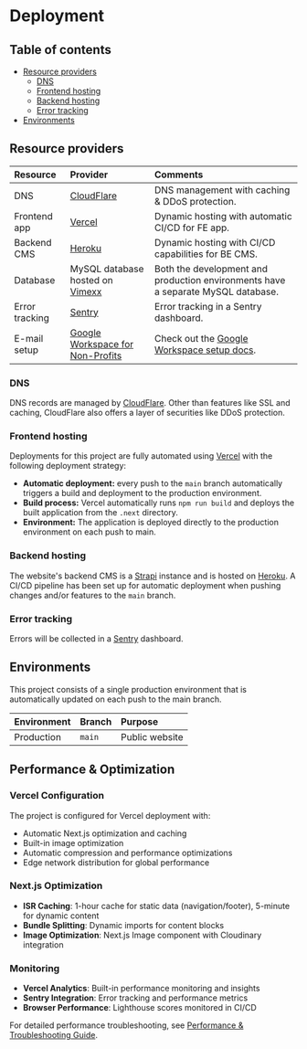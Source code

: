 # Deployment

## Table of contents

- [Resource providers](#resource-providers)
  - [DNS](#dns)
  - [Frontend hosting](#frontend-hosting)
  - [Backend hosting](#backend-hosting)
  - [Error tracking](#error-tracking)
- [Environments](#environments)

## Resource providers

| Resource       | Provider                                                          | Comments                                                                         |
| :------------- | :---------------------------------------------------------------- | :------------------------------------------------------------------------------- |
| DNS            | [CloudFlare](https://www.cloudflare.com/)                         | DNS management with caching & DDoS protection.                                   |
| Frontend app   | [Vercel](https://vercel.com)                                      | Dynamic hosting with automatic CI/CD for FE app.                                 |
| Backend CMS    | [Heroku](https://www.heroku.com)                                  | Dynamic hosting with CI/CD capabilities for BE CMS.                              |
| Database       | MySQL database hosted on [Vimexx](https://www.vimexx.be/)         | Both the development and production environments have a separate MySQL database. |
| Error tracking | [Sentry](https://www.sentry.com)                                  | Error tracking in a Sentry dashboard.                                            |
| E-mail setup   | [Google Workspace for Non-Profits](https://workspace.google.com/) | Check out the [Google Workspace setup docs](/documentation/google-workspace.md). |

### DNS

DNS records are managed by [CloudFlare](https://www.cloudflare.com). Other than features like SSL and caching, CloudFlare also offers a layer of securities like DDoS protection.

### Frontend hosting

Deployments for this project are fully automated using [Vercel](https://vercel.com) with the following deployment strategy:

- **Automatic deployment:** every push to the `main` branch automatically triggers a build and deployment to the production environment.
- **Build process:** Vercel automatically runs `npm run build` and deploys the built application from the `.next` directory.
- **Environment:** The application is deployed directly to the production environment on each push to main.

### Backend hosting

The website's backend CMS is a [Strapi](https://www.strapi.io) instance and is hosted on [Heroku](https://www.heroku.com). A CI/CD pipeline has been set up for automatic deployment when pushing changes and/or features to the `main` branch.

### Error tracking

Errors will be collected in a [Sentry](https://www.sentry.com) dashboard.

## Environments

This project consists of a single production environment that is automatically updated on each push to the main branch.

| Environment | Branch | Purpose        |
| :---------- | :----- | :------------- |
| Production  | `main` | Public website |

## Performance & Optimization

### Vercel Configuration

The project is configured for Vercel deployment with:

- Automatic Next.js optimization and caching
- Built-in image optimization
- Automatic compression and performance optimizations
- Edge network distribution for global performance

### Next.js Optimization

- **ISR Caching**: 1-hour cache for static data (navigation/footer), 5-minute for dynamic content
- **Bundle Splitting**: Dynamic imports for content blocks
- **Image Optimization**: Next.js Image component with Cloudinary integration

### Monitoring

- **Vercel Analytics**: Built-in performance monitoring and insights
- **Sentry Integration**: Error tracking and performance metrics
- **Browser Performance**: Lighthouse scores monitored in CI/CD

For detailed performance troubleshooting, see [Performance & Troubleshooting Guide](./performance-troubleshooting.md).
